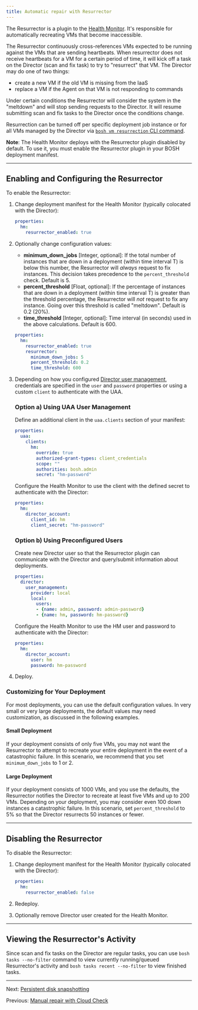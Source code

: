 ```yaml
---
title: Automatic repair with Resurrector
---
```


The Resurrector is a plugin to the [Health Monitor](bosh-components.html#health-monitor). It's responsible for automatically recreating VMs that become inaccessible.

The Resurrector continuously cross-references VMs expected to be running against the VMs that are sending heartbeats. When resurrector does not receive heartbeats for a VM for a certain period of time, it will kick off a task on the Director (scan and fix task) to try to "resurrect" that VM. The Director may do one of two things:

- create a new VM if the old VM is missing from the IaaS
- replace a VM if the Agent on that VM is not responding to commands

Under certain conditions the Resurrector will consider the system in the "meltdown" and will stop sending requests to the Director. It will resume submitting scan and fix tasks to the Director once the conditions change.

Resurrection can be turned off per specific deployment job instance or for all VMs managed by the Director via [`bosh vm resurrection` CLI command](sysadmin-commands.html#vm-resurrection).

<p class='note'><strong>Note</strong>: The Health Monitor deploys with the Resurrector plugin disabled by default. To use it, you must enable the Resurrector plugin in your BOSH deployment manifest.</p>

---
## <a id="enable"></a> Enabling and Configuring the Resurrector

To enable the Resurrector:

1. Change deployment manifest for the Health Monitor (typically colocated with the Director):

    ```yaml
    properties:
      hm:
        resurrector_enabled: true
    ```

1. Optionally change configuration values:
    * **minimum\_down\_jobs** [Integer, optional]: If the total number of instances that are down in a deployment (within time interval T) is below this number, the Resurrector will _always_ request to fix instances. This decision takes precedence to the `percent_threshold` check. Default is 5.
    * **percent_threshold** [Float, optional]: If the percentage of instances that are down in a deployment (within time interval T) is greater than the threshold percentage, the Resurrector will _not_ request to fix any instance. Going over this threshold is called "meltdown". Default is 0.2 (20%).
    * **time_threshold** [Integer, optional]: Time interval (in seconds) used in the above calculations. Default is 600.

    ```yaml
    properties:
      hm:
        resurrector_enabled: true
        resurrector:
          minimum_down_jobs: 5
          percent_threshold: 0.2
          time_threshold: 600
    ```

1. Depending on how you configured [Director user management](director-users.html), credentials are specified in the `user` and `password` properties or using a custom `client` to authenticate with the UAA.

    ### <a id="uaa-client"></a> Option a) Using UAA User Management

    Define an additional client in the `uaa.clients` section of your manifest:

    ```yaml
    properties:
      uaa:
        clients:
          hm:
            override: true
            authorized-grant-types: client_credentials
            scope: ""
            authorities: bosh.admin
            secret: "hm-password"
    ```

    Configure the Health Monitor to use the client with the defined secret to authenticate with the Director:

    ```yaml
    properties:
      hm:
        director_account:
          client_id: hm
          client_secret: "hm-password"
    ```

    ### <a id="preconfigured-users"></a> Option b) Using Preconfigured Users

    Create new Director user so that the Resurrector plugin can communicate with the Director and query/submit information about deployments.

    ```yaml
    properties:
      director:
        user_management:
          provider: local
          local:
            users:
            - {name: admin, password: admin-password}
            - {name: hm, password: hm-password}
    ```

    Configure the Health Monitor to use the HM user and password to authenticate with the Director:

    ```yaml
    properties:
      hm:
        director_account:
          user: hm
          password: hm-password
    ```

1. Deploy.


### <a id="customize"></a> Customizing for Your Deployment

For most deployments, you can use the default configuration values. In very small or very large deployments, the default values may need customization, as discussed in the following examples.

#### Small Deployment

If your deployment consists of only five VMs, you may not want the Resurrector to attempt to recreate your entire deployment in the event of a catastrophic failure. In this scenario, we recommend that you set `minimum_down_jobs` to 1 or 2.

#### Large Deployment

If your deployment consists of 1000 VMs, and you use the defaults, the Resurrector notifies the Director to recreate at least five VMs and up to 200 VMs. Depending on your deployment, you may consider even 100 down instances a catastrophic failure. In this scenario, set `percent_threshold` to 5% so that the Director resurrects 50 instances or fewer.

---
## <a id="disable"></a> Disabling the Resurrector

To disable the Resurrector:

1. Change deployment manifest for the Health Monitor (typically colocated with the Director):

    ```yaml
    properties:
      hm:
        resurrector_enabled: false
    ```

1. Redeploy.

1. Optionally remove Director user created for the Health Monitor.

---
## <a id="audit"></a> Viewing the Resurrector's Activity

Since scan and fix tasks on the Director are regular tasks, you can use `bosh tasks --no-filter` command to view currently running/queued Resurrector's activity and `bosh tasks recent --no-filter` to view finished tasks.

---
Next: [Persistent disk snapshotting](snapshots.html)

Previous: [Manual repair with Cloud Check](cck.html)
